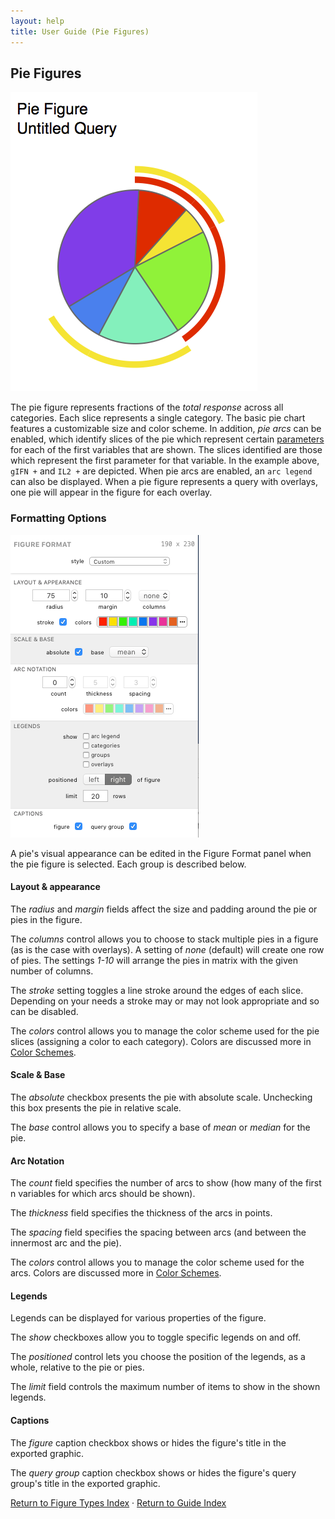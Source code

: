 ```yaml
---
layout: help
title: User Guide (Pie Figures)
---
```


## Pie Figures

![A Pie Figure](images/pie-example.png "A Pie Figure")

The pie figure represents fractions of the *total response* across all categories. Each slice represents a single category. The basic pie chart features a customizable size and color scheme. In addition, *pie arcs* can be enabled, which identify slices of the pie which represent certain [parameters](guide-guide-variablessparamsroles) for each of the first variables that are shown. The slices identified are those which represent the first parameter for that variable. In the example above, `gIFN +` and `IL2 +` are depicted. When pie arcs are enabled, an `arc legend` can also be displayed. When a pie figure represents a query with overlays, one pie will appear in the figure for each overlay.

### Formatting Options

![The Pie Figure Format Panel](images/pie-format.png "The Pie Figure Format Panel")

A pie's visual appearance can be edited in the Figure Format panel when the pie figure is selected. Each group is described below.

#### Layout & appearance

The *radius* and *margin* fields affect the size and padding around the pie or pies in the figure.

The *columns* control allows you to choose to stack multiple pies in a figure (as is the case with overlays). A setting of *none* (default) will create one row of pies. The settings *1-10* will arrange the pies in matrix with the given number of columns.

The *stroke* setting toggles a line stroke around the edges of each slice. Depending on your needs a stroke may or may not look appropriate and so can be disabled.

The *colors* control allows you to manage the color scheme used for the pie slices (assigning a color to each category). Colors are discussed more in [Color Schemes](guide-colorschemes).

#### Scale &amp; Base

The *absolute* checkbox presents the pie with absolute scale. Unchecking this box presents the pie in relative scale.

The *base* control allows you to specify a base of *mean* or *median* for the pie.

#### Arc Notation

The *count* field specifies the number of arcs to show (how many of the first n variables for which arcs should be shown).

The *thickness* field specifies the thickness of the arcs in points.

The *spacing* field specifies the spacing between arcs (and between the innermost arc and the pie).

The *colors* control allows you to manage the color scheme used for the arcs. Colors are discussed more in [Color Schemes](guide-colorschemes).

#### Legends

Legends can be displayed for various properties of the figure.

The *show* checkboxes allow you to toggle specific legends on and off.

The *positioned* control lets you choose the position of the legends, as a whole, relative to the pie or pies.

The *limit* field controls the maximum number of items to show in the shown legends.

#### Captions

The *figure* caption checkbox shows or hides the figure's title in the exported graphic.

The *query group* caption checkbox shows or hides the figure's query group's title in the exported graphic.

[Return to Figure Types Index](guide-figuretypes) &middot; [Return to Guide Index](guide)
